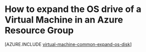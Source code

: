 <properties
    pageTitle="Expand the OS drive of a Windows VM in an Azure | Azure"
    description="Expand the size of the OS drive of a virtual machine using Azure Powershell in the  Resource Manager deployment model."
    services="virtual-machines-windows"
    documentationcenter=""
    author="kirpasingh"
    manager="roshar"
    editor=""
    tags="azure-resource-manager" />
<tags
    ms.assetid="d9edfd9f-482f-4c0b-956c-0d2c2c30026c"
    ms.service="virtual-machines-windows"
    ms.devlang="na"
    ms.topic="article"
    ms.tgt_pltfrm="vm-windows"
    ms.workload="infrastructure-services"
    ms.date="10/18/2016"
    wacn.date=""
    ms.author="kirpas" />

# How to expand the OS drive of a Virtual Machine in an Azure Resource Group
[AZURE.INCLUDE [virtual-machine-common-expand-os-disk](../../includes/virtual-machines-common-expand-os-disk.md)]